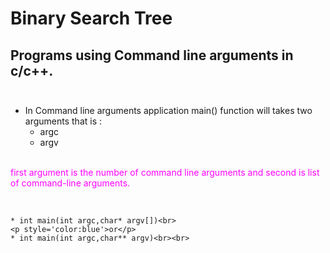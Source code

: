 # Binary Search Tree

## Programs using Command line arguments in c/c++.</br></br>
* In Command line arguments application main() function will takes two arguments that is :</br>
	* argc <br>
	* argv<br><br>

<p style='color:magenta'>first argument is the number of command line arguments and second is list of command-line arguments.</p><br>

	* int main(int argc,char* argv[])<br>
	<p style='color:blue'>or</p>
	* int main(int argc,char** argv)<br><br>
		

